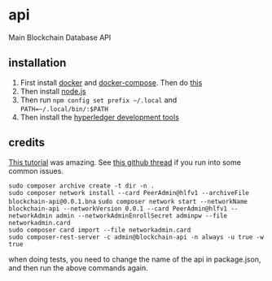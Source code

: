 # api

Main Blockchain Database API

## installation
1. First install [docker](https://www.digitalocean.com/community/tutorials/how-to-install-and-use-docker-on-ubuntu-16-04) and [docker-compose](https://docs.docker.com/compose/install/#install-compose). Then do [this](https://askubuntu.com/questions/477551/how-can-i-use-docker-without-sudo)
2. Then install [node.js](https://nodejs.org/en/download/)
3. Then run `npm config set prefix ~/.local` and `PATH=~/.local/bin/:$PATH`
4. Then install the [hyperledger development tools](https://hyperledger.github.io/composer/latest/installing/development-tools.html)


## credits

[This tutorial](https://medium.freecodecamp.org/ultimate-end-to-end-tutorial-to-create-an-application-on-blockchain-using-hyperledger-3a83a80cbc71) was amazing. See [this github thread](https://github.com/hyperledger/composer/issues/3772) if you run into some common issues.
  
`sudo composer archive create -t dir -n .`  
`sudo composer network install --card PeerAdmin@hlfv1 --archiveFile blockchain-api@0.0.1.bna` 
`sudo composer network start --networkName blockchain-api --networkVersion 0.0.1 --card PeerAdmin@hlfv1 --networkAdmin admin --networkAdminEnrollSecret adminpw --file networkadmin.card`  
`sudo composer card import --file networkadmin.card`  
`sudo composer-rest-server -c admin@blockchain-api -n always -u true -w true`  

when doing tests, you need to change the name of the api in package.json, and then run the above commands again.